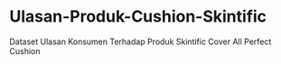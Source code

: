 # Ulasan-Produk-Cushion-Skintific
Dataset Ulasan Konsumen Terhadap Produk Skintific Cover All Perfect Cushion

